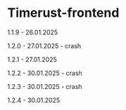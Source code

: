 # Timerust-frontend
1.1.9 - 26.01.2025

1.2.0 - 27.01.2025 - crash

1.2.1 - 27.01.2025

1.2.2 - 30.01.2025 - crash

1.2.3 - 30.01.2025 - crash

1.2.4 - 30.01.2025
